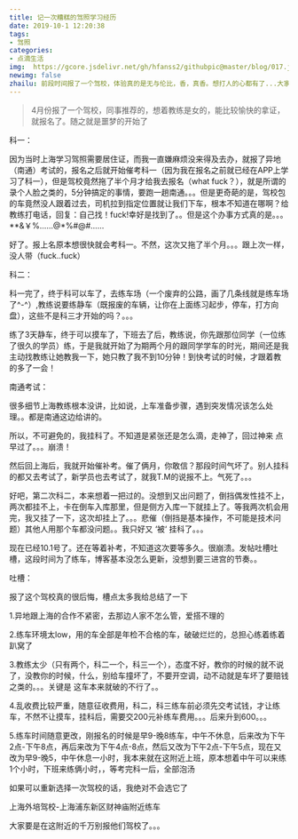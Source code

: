 ```yaml
---
title: 记一次糟糕的驾照学习经历
date: 2019-10-1 12:20:38
tags: 
- 驾照
categories: 
- 点滴生活
img:  https://gcore.jsdelivr.net/gh/hfanss2/githubpic@master/blog/017.jpg
newimg: false
zhailu: 前段时间报了一个驾校，体验真的是无与伦比，香，真香。想打人的心都有了...大家报名的时候一定要慎重
---
```

> 4月份报了一个驾校，同事推荐的，想着教练是女的，能比较愉快的拿证，就报名了。随之就是噩梦的开始了

科一：

因为当时上海学习驾照需要居住证，而我一直嫌麻烦没来得及去办，就报了异地（南通）考试的，报名之后就开始催考科一（因为我在报名之前就已经在APP上学习了科一），但是驾校竟然拖了半个月才给我去报名（what  fuck？），就是所谓的录个人脸之类的，5分钟搞定的事情，要跑一趟南通。。。但是更奇葩的是，驾校包的车竟然没人跟着过去，司机拉到指定位置就让我们下车，根本不知道在哪啊？给教练打电话，回复：自己找！fuck!幸好是找到了。。但是这个办事方式真的是。。。**&￥%……@*%#@#……

好了。报上名原本想很快就会考科一。不然，这次又拖了半个月。。。跟上次一样，没人带（fuck..fuck）

科二：

科一完了，终于科可以车了，去练车场（一个废弃的公路，画了几条线就是练车场了^-^）,教练说要练静车（既报废的车辆，让你在上面练习起步，停车，打方向盘），这些不是科三才开始的吗？。。。

练了3天静车，终于可以摸车了，下班去了后，教练说，你先跟那位同学（一位练了很久的学员）练，于是我就开始了为期两个月的跟同学学车的时光，期间还是我主动找教练让她教我一下，她只教了我不到10分钟！到快考试的时候，才跟着教的多了一会！

南通考试：

很多细节上海教练根本没讲，比如说，上车准备步骤，遇到突发情况该怎么处理。。都是南通这边给讲的。

所以，不可避免的，我挂科了。不知道是紧张还是怎么滴，走神了，回过神来 点早过了。。。崩溃！

然后回上海后，我就开始催补考。催了俩月，你敢信？那段时间气坏了。别人挂科的都又去考试了，新学员也去考试了，就我T.M的说报不上。气死了。。。

好吧，第二次科二，本来想着一把过的。没想到又出问题了，倒挡偶发性挂不上，两次都挂不上，卡在倒车入库那里，但是侧方入库一下就挂上了。等我两次机会用完，我又挂了一下，这次却挂上了。。。悲催（倒挡是基本操作，不可能是技术问题）其他人用那个车都没问题。。我只好又 ‘被‘ 挂科了。。。

现在已经10.1号了。还在等着补考，不知道这次要等多久。很崩溃。发帖吐槽吐槽，这段时间为了练车，博客基本没怎么更新，没想到要三进宫的节奏。。

吐槽：

报了这个驾校真的很后悔，槽点太多我给总结了一下

1.异地跟上海的合作不紧密，去那边人家不怎么管，爱搭不理的

2.练车环境太low，用的车全部是年检不合格的车，破破烂烂的，总担心练着练着趴窝了

3.教练太少（只有两个，科二一个，科三一个），态度不好，教你的时候的就不说了，没教你的时候，什么，别给车撞坏了，不要开空调，动不动就是车坏了要赔钱之类的。。。关键是  这车本来就破的不行了。。

4.乱收费比较严重，随意征收费用，科二，科三练车前必须先交考试钱，才让练车，不然不让摸车，挂科后，需要交200元补练车费用。。。后来升到600。。。

5.练车时间随意更改，刚报名的时候是早9-晚8练车，中午不休息，后来改为下午2点-下午8点，再后来改为下午4点-8点，然后又改为下午2点-下午5点，现在又改为早9-晚5，中午休息一小时，我本来就在这附近上班，原本想着中午可以来练1个小时，下班来练俩小时，，等考完科一后，全部泡汤

如果可以重新选择一次驾校的话，我绝对不会选它了



上海外培驾校-上海浦东新区财神庙附近练车



大家要是在这附近的千万别报他们驾校了。。。